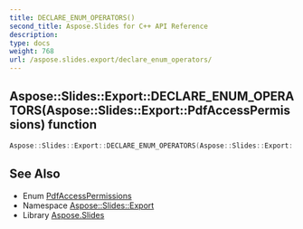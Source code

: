 ```yaml
---
title: DECLARE_ENUM_OPERATORS()
second_title: Aspose.Slides for C++ API Reference
description: 
type: docs
weight: 768
url: /aspose.slides.export/declare_enum_operators/
---
```

## Aspose::Slides::Export::DECLARE_ENUM_OPERATORS(Aspose::Slides::Export::PdfAccessPermissions) function




```cpp
Aspose::Slides::Export::DECLARE_ENUM_OPERATORS(Aspose::Slides::Export::PdfAccessPermissions)
```

## See Also

* Enum [PdfAccessPermissions](../pdfaccesspermissions/)
* Namespace [Aspose::Slides::Export](../)
* Library [Aspose.Slides](../../)